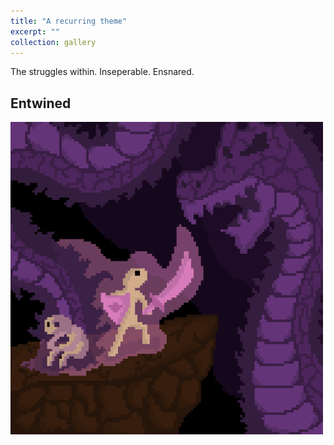 ```yaml
---
title: "A recurring theme"
excerpt: ""
collection: gallery
---
```


The struggles within. Inseperable. Ensnared.

**Entwined**
------
<img src='/images/pixelart/entwined.png' width=500>